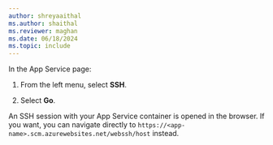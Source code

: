 ```yaml
---
author: shreyaaithal
ms.author: shaithal
ms.reviewer: maghan
ms.date: 06/18/2024
ms.topic: include
---
```


In the App Service page:

1. From the left menu, select **SSH**.

1. Select **Go**.

An SSH session with your App Service container is opened in the browser. If you want, you can navigate directly to `https://<app-name>.scm.azurewebsites.net/webssh/host` instead.
